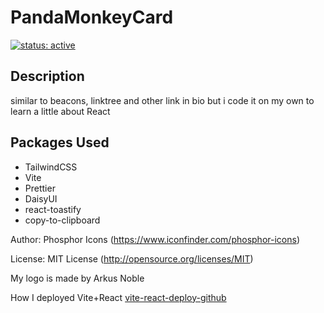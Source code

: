 # PandaMonkeyCard

[![status: active](https://opensource.twitter.dev/status/active.svg)](https://captainpandamonkey5.github.io/PandaMonkeyCard/)

## Description

similar to beacons, linktree and other link in bio but i code it on my own to learn a little about React

## Packages Used

- TailwindCSS
- Vite
- Prettier
- DaisyUI
- react-toastify
- copy-to-clipboard

Author: Phosphor Icons (https://www.iconfinder.com/phosphor-icons)

License: MIT License (http://opensource.org/licenses/MIT)

My logo is made by Arkus Noble

How I deployed Vite+React [vite-react-deploy-github](https://www.vd-developer.online/blog/vite-react-deploy-github)
